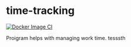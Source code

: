 # time-tracking

[![Docker Image CI](https://github.com/ManasComp/time-tracking/actions/workflows/docker-image.yml/badge.svg?event=public)](https://github.com/ManasComp/time-tracking/actions/workflows/docker-image.yml)


Proigram helps with managing work time.
tesssth
